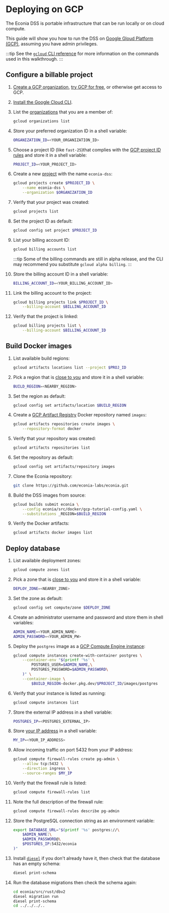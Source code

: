# Deploying on GCP

The Econia DSS is portable infrastructure that can be run locally or on cloud compute.

This guide will show you how to run the DSS on [Google Gloud Platform (GCP)](https://cloud.google.com/), assuming you have admin privileges.

:::tip
See the [`gcloud` CLI reference](https://cloud.google.com/sdk/gcloud/reference/) for more information on the commands used in this walkthrough.
:::

## Configure a billable project

1. [Create a GCP organization](https://cloud.google.com/resource-manager/docs/creating-managing-organization), [try GCP for free](https://cloud.google.com/free), or otherwise get access to GCP.

1. [Install the Google Cloud CLI](https://cloud.google.com/sdk/docs/install-sdk).

1. List the [organizations](https://cloud.google.com/resource-manager/docs/cloud-platform-resource-hierarchy#organizations) that you are a member of:

   ```sh
   gcloud organizations list
   ```

1. Store your preferred organization ID in a shell variable:

   ```sh
   ORGANIZATION_ID=<YOUR_ORGANIZATION_ID>
   ```

1. Choose a project ID (like `fast-25`)that complies with the [GCP project ID rules](https://cloud.google.com/sdk/gcloud/reference/projects/create) and store it in a shell variable:

   ```sh
   PROJECT_ID=<YOUR_PROJECT_ID>
   ```

1. Create a new [project](https://cloud.google.com/storage/docs/projects) with the name `econia-dss`:

   ```sh
   gcloud projects create $PROJECT_ID \
       --name econia-dss \
       --organization $ORGANIZATION_ID
   ```

1. Verify that your project was created:

   ```sh
   gcloud projects list
   ```

1. Set the project ID as default:

   ```sh
   gcloud config set project $PROJECT_ID
   ```

1. List your billing account ID:

   ```sh
   gcloud billing accounts list
   ```

   :::tip
   Some of the billing commands are still in alpha release, and the CLI may recommend you substitute `gcloud alpha billing`.
   :::

1. Store the billing account ID in a shell variable:

   ```sh
   BILLING_ACCOUNT_ID=<YOUR_BILLING_ACCOUNT_ID>
   ```

1. Link the billing account to the project:

   ```sh
   gcloud billing projects link $PROJECT_ID \
       --billing-account $BILLING_ACCOUNT_ID
   ```

1. Verify that the project is linked:

   ```sh
   gcloud billing projects list \
       --billing-account $BILLING_ACCOUNT_ID
   ```

## Build Docker images

1. List available build regions:

   ```sh
   gcloud artifacts locations list --project $PROJ_ID
   ```

1. Pick a region that is [close to you](https://cloud.google.com/artifact-registry/docs/repositories/repo-locations) and store it in a shell variable:

   ```sh
   BUILD_REGION=<NEARBY_REGION>
   ```

1. Set the region as default:

   ```sh
   gcloud config set artifacts/location $BUILD_REGION
   ```

1. Create a [GCP Artifact Registry](https://cloud.google.com/artifact-registry/docs/overview) Docker repository named `images`:

   ```sh
   gcloud artifacts repositories create images \
       --repository-format docker
   ```

1. Verify that your repository was created:

   ```sh
   gcloud artifacts repositories list
   ```

1. Set the repository as default:

   ```sh
   gcloud config set artifacts/repository images
   ```

1. Clone the Econia repository:

   ```sh
   git clone https://github.com/econia-labs/econia.git
   ```

1. Build the DSS images from source:

   ```sh
   gcloud builds submit econia \
       --config econia/src/docker/gcp-tutorial-config.yaml \
       --substitutions _REGION=$BUILD_REGION
   ```

1. Verify the Docker artifacts:

   ```sh
   gcloud artifacts docker images list
   ```

## Deploy database

1. List available deployment zones:

   ```sh
   gcloud compute zones list
   ```

1. Pick a zone that is [close to you](https://cloud.google.com/compute/docs/regions-zones) and store it in a shell variable:

   ```sh
   DEPLOY_ZONE=<NEARBY_ZONE>
   ```

1. Set the zone as default:

   ```sh
   gcloud config set compute/zone $DEPLOY_ZONE
   ```

1. Create an administrator username and password and store them in shell variables:

   ```sh
   ADMIN_NAME=<YOUR_ADMIN_NAME>
   ADMIN_PASSWORD=<YOUR_ADMIN_PW>
   ```

1. Deploy the `postgres` image as a [GCP Compute Engine instance](https://cloud.google.com/compute/docs/containers):

   ```sh
   gcloud compute instances create-with-container postgres \
       --container-env "$(printf '%s' \
           POSTGRES_USER=$ADMIN_NAME,\
           POSTGRES_PASSWORD=$ADMIN_PASSWORD\
       )" \
       --container-image \
           $BUILD_REGION-docker.pkg.dev/$PROJECT_ID/images/postgres
   ```

1. Verify that your instance is listed as running:

   ```sh
   gcloud compute instances list
   ```

1. Store the external IP address in a shell variable:

   ```sh
   POSTGRES_IP=<POSTGRES_EXTERNAL_IP>
   ```

1. Store [your IP address](https://ip4.me/) in a shell variable:

   ```sh
   MY_IP=<YOUR_IP_ADDRESS>
   ```

1. Allow incoming traffic on port 5432 from your IP address:

   ```sh
   gcloud compute firewall-rules create pg-admin \
       --allow tcp:5432 \
       --direction ingress \
       --source-ranges $MY_IP
   ```

1. Verify that the firewall rule is listed:

   ```sh
   gcloud compute firewall-rules list
   ```

1. Note the full description of the firewall rule:

   ```sh
   gcloud compute firewall-rules describe pg-admin
   ```

1. Store the PostgreSQL connection string as an environment variable:

   ```sh
   export DATABASE_URL="$(printf '%s' postgres://\
       $ADMIN_NAME:\
       $ADMIN_PASSWORD@\
       $POSTGRES_IP:5432/econia
   )"
   ```

1. Install [`diesel`](https://diesel.rs/guides/getting-started) if you don't already have it, then check that the database has an empty schema:

   ```sh
   diesel print-schema
   ```

1. Run the database migrations then check the schema again:

   ```sh
   cd econia/src/rust/dbv2
   diesel migration run
   diesel print-schema
   cd ../../../..
   ```
